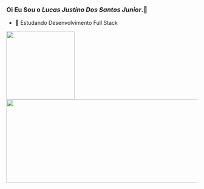 ### Oi Eu Sou o _Lucas Justino Dos Santos Junior_.👋

- 🌱   Estudando Desenvolvimento Full Stack 
<div>
  <a href="https://github.com/Lutinojustino">
  <img height="180em" src="https://github-readme-stats.vercel.app/api?username=Lutinojustino&show_icons=true&theme=omni&include_all_commits=tue&count_private=true"/>
   <img height="220em" width="550em" src="https://github-readme-stats.vercel.app/api/top-langs/?username=Lutinojustino&layout=compact&langs_count=16&theme=omni"/>
</div>
